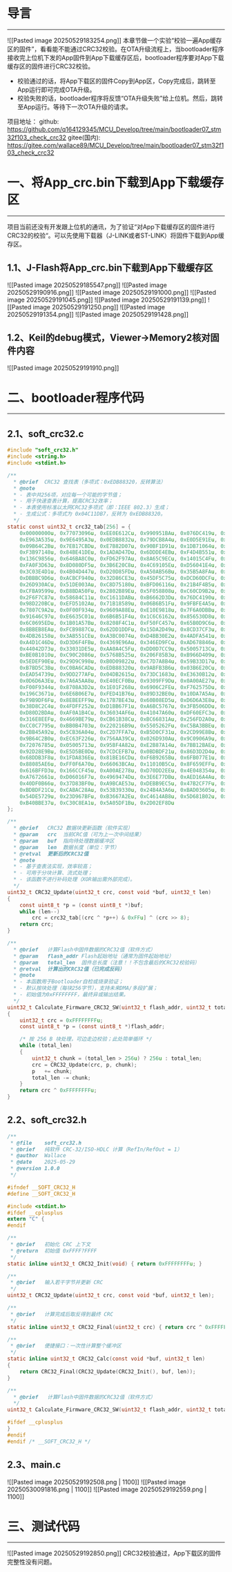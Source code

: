 # 导言
---
![[Pasted image 20250529183254.png]]
本章节做一个实验“校验一遍App缓存区的固件”，看看能不能通过CRC32校验。在OTA升级流程上，当bootloader程序接收完上位机下发的App固件到App下载缓存区后，bootloader程序要对App下载缓存区的固件进行CRC32校验。
- 校验通过的话，将App下载区的固件Copy到App区，Copy完成后，跳转至App运行即可完成OTA升级。
- 校验失败的话，bootloader程序将反馈“OTA升级失败”给上位机。然后，跳转至App运行。等待下一次OTA升级的请求。

项目地址：
github: https://github.com/q164129345/MCU_Develop/tree/main/bootloader07_stm32f103_check_crc32
gitee(国内): https://gitee.com/wallace89/MCU_Develop/tree/main/bootloader07_stm32f103_check_crc32


# 一、将App_crc.bin下载到App下载缓存区
---
项目当前还没有开发跟上位机的通讯，为了验证“对App下载缓存区的固件进行CRC32的校验“。可以先使用下载器（J-LINK或者ST-LINK）将固件下载到App缓存区。

## 1.1、J-Flash将App_crc.bin下载到App下载缓存区
![[Pasted image 20250529185547.png]]
![[Pasted image 20250529190916.png]]
![[Pasted image 20250529191000.png]]
![[Pasted image 20250529191045.png]]
![[Pasted image 20250529191139.png]]
![[Pasted image 20250529191250.png]]
![[Pasted image 20250529191354.png]]
![[Pasted image 20250529191428.png]]

## 1.2、Keil的debug模式，Viewer->Memory2核对固件内容

![[Pasted image 20250529191910.png]]

# 二、bootloader程序代码
---
## 2.1、soft_crc32.c
```c
#include "soft_crc32.h"
#include <string.h>
#include <stdint.h>

/**
  * @brief  CRC32 查找表（多项式：0xEDB88320，反转算法）
  * @note   
  * - 表中共256项，对应每一个可能的字节值；
  * - 用于快速查表计算，提高CRC32效率；
  * - 本表使用标准以太网CRC32多项式（即：IEEE 802.3）生成；
  * - 生成公式：多项式为 0x04C11DB7，反转为 0xEDB88320。
  */
static const uint32_t crc32_tab[256] = {
    0x00000000u, 0x77073096u, 0xEE0E612Cu, 0x990951BAu, 0x076DC419u, 0x706AF48Fu,
    0xE963A535u, 0x9E6495A3u, 0x0EDB8832u, 0x79DCB8A4u, 0xE0D5E91Eu, 0x97D2D988u,
    0x09B64C2Bu, 0x7EB17CBDu, 0xE7B82D07u, 0x90BF1D91u, 0x1DB71064u, 0x6AB020F2u,
    0xF3B97148u, 0x84BE41DEu, 0x1ADAD47Du, 0x6DDDE4EBu, 0xF4D4B551u, 0x83D385C7u,
    0x136C9856u, 0x646BA8C0u, 0xFD62F97Au, 0x8A65C9ECu, 0x14015C4Fu, 0x63066CD9u,
    0xFA0F3D63u, 0x8D080DF5u, 0x3B6E20C8u, 0x4C69105Eu, 0xD56041E4u, 0xA2677172u,
    0x3C03E4D1u, 0x4B04D447u, 0xD20D85FDu, 0xA50AB56Bu, 0x35B5A8FAu, 0x42B2986Cu,
    0xDBBBC9D6u, 0xACBCF940u, 0x32D86CE3u, 0x45DF5C75u, 0xDCD60DCFu, 0xABD13D59u,
    0x26D930ACu, 0x51DE003Au, 0xC8D75180u, 0xBFD06116u, 0x21B4F4B5u, 0x56B3C423u,
    0xCFBA9599u, 0xB8BDA50Fu, 0x2802B89Eu, 0x5F058808u, 0xC60CD9B2u, 0xB10BE924u,
    0x2F6F7C87u, 0x58684C11u, 0xC1611DABu, 0xB6662D3Du, 0x76DC4190u, 0x01DB7106u,
    0x98D220BCu, 0xEFD5102Au, 0x71B18589u, 0x06B6B51Fu, 0x9FBFE4A5u, 0xE8B8D433u,
    0x7807C9A2u, 0x0F00F934u, 0x9609A88Eu, 0xE10E9818u, 0x7F6A0DBBu, 0x086D3D2Du,
    0x91646C97u, 0xE6635C01u, 0x6B6B51F4u, 0x1C6C6162u, 0x856530D8u, 0xF262004Eu,
    0x6C0695EDu, 0x1B01A57Bu, 0x8208F4C1u, 0xF50FC457u, 0x65B0D9C6u, 0x12B7E950u,
    0x8BBEB8EAu, 0xFCB9887Cu, 0x62DD1DDFu, 0x15DA2D49u, 0x8CD37CF3u, 0xFBD44C65u,
    0x4DB26158u, 0x3AB551CEu, 0xA3BC0074u, 0xD4BB30E2u, 0x4ADFA541u, 0x3DD895D7u,
    0xA4D1C46Du, 0xD3D6F4FBu, 0x4369E96Au, 0x346ED9FCu, 0xAD678846u, 0xDA60B8D0u,
    0x44042D73u, 0x33031DE5u, 0xAA0A4C5Fu, 0xDD0D7CC9u, 0x5005713Cu, 0x270241AAu,
    0xBE0B1010u, 0xC90C2086u, 0x5768B525u, 0x206F85B3u, 0xB966D409u, 0xCE61E49Fu,
    0x5EDEF90Eu, 0x29D9C998u, 0xB0D09822u, 0xC7D7A8B4u, 0x59B33D17u, 0x2EB40D81u,
    0xB7BD5C3Bu, 0xC0BA6CADu, 0xEDB88320u, 0x9ABFB3B6u, 0x03B6E20Cu, 0x74B1D29Au,
    0xEAD54739u, 0x9DD277AFu, 0x04DB2615u, 0x73DC1683u, 0xE3630B12u, 0x94643B84u,
    0x0D6D6A3Eu, 0x7A6A5AA8u, 0xE40ECF0Bu, 0x9309FF9Du, 0x0A00AE27u, 0x7D079EB1u,
    0xF00F9344u, 0x8708A3D2u, 0x1E01F268u, 0x6906C2FEu, 0xF762575Du, 0x806567CBu,
    0x196C3671u, 0x6E6B06E7u, 0xFED41B76u, 0x89D32BE0u, 0x10DA7A5Au, 0x67DD4ACCu,
    0xF9B9DF6Fu, 0x8EBEEFF9u, 0x17B7BE43u, 0x60B08ED5u, 0xD6D6A3E8u, 0xA1D1937Eu,
    0x38D8C2C4u, 0x4FDFF252u, 0xD1BB67F1u, 0xA6BC5767u, 0x3FB506DDu, 0x48B2364Bu,
    0xD80D2BDAu, 0xAF0A1B4Cu, 0x36034AF6u, 0x41047A60u, 0xDF60EFC3u, 0xA867DF55u,
    0x316E8EEFu, 0x4669BE79u, 0xCB61B38Cu, 0xBC66831Au, 0x256FD2A0u, 0x5268E236u,
    0xCC0C7795u, 0xBB0B4703u, 0x220216B9u, 0x5505262Fu, 0xC5BA3BBEu, 0xB2BD0B28u,
    0x2BB45A92u, 0x5CB36A04u, 0xC2D7FFA7u, 0xB5D0CF31u, 0x2CD99E8Bu, 0x5BDEAE1Du,
    0x9B64C2B0u, 0xEC63F226u, 0x756AA39Cu, 0x026D930Au, 0x9C0906A9u, 0xEB0E363Fu,
    0x72076785u, 0x05005713u, 0x95BF4A82u, 0xE2B87A14u, 0x7BB12BAEu, 0x0CB61B38u,
    0x92D28E9Bu, 0xE5D5BE0Du, 0x7CDCEFB7u, 0x0BDBDF21u, 0x86D3D2D4u, 0xF1D4E242u,
    0x68DDB3F8u, 0x1FDA836Eu, 0x81BE16CDu, 0xF6B9265Bu, 0x6FB077E1u, 0x18B74777u,
    0x88085AE6u, 0xFF0F6A70u, 0x66063BCAu, 0x11010B5Cu, 0x8F659EFFu, 0xF862AE69u,
    0x616BFFD3u, 0x166CCF45u, 0xA00AE278u, 0xD70DD2EEu, 0x4E048354u, 0x3903B3C2u,
    0xA7672661u, 0xD06016F7u, 0x4969474Du, 0x3E6E77DBu, 0xAED16A4Au, 0xD9D65ADCu,
    0x40DF0B66u, 0x37D83BF0u, 0xA9BCAE53u, 0xDEBB9EC5u, 0x47B2CF7Fu, 0x30B5FFE9u,
    0xBDBDF21Cu, 0xCABAC28Au, 0x53B39330u, 0x24B4A3A6u, 0xBAD03605u, 0xCDD70693u,
    0x54DE5729u, 0x23D967BFu, 0xB3667A2Eu, 0xC4614AB8u, 0x5D681B02u, 0x2A6F2B94u,
    0xB40BBE37u, 0xC30C8EA1u, 0x5A05DF1Bu, 0x2D02EF8Du
};

/**
  * @brief   CRC32 数据块更新函数（软件实现）
  * @param   crc  当前CRC值（可为上一次中间结果）
  * @param   buf  指向待处理数据缓冲区
  * @param   len  数据长度（单位：字节）
  * @retval  更新后的CRC32值
  * @note    
  * - 基于查表法实现，效率较高；
  * - 可用于分块计算、流式处理；
  * - 该函数不进行补码处理（XOR输出需外部完成）。
  */
uint32_t CRC32_Update(uint32_t crc, const void *buf, uint32_t len)
{
    const uint8_t *p = (const uint8_t *)buf;
    while (len--)
        crc = crc32_tab[(crc ^ *p++) & 0xFFu] ^ (crc >> 8);
    return crc;
}

/**
  * @brief   计算Flash中固件数据的CRC32值（软件方式）
  * @param   flash_addr Flash起始地址（通常为固件起始地址）
  * @param   total_len  固件总长度（注意！！不包含最后的CRC32校验码）
  * @retval  计算出的CRC32值（已完成反码）
  * @note    
  * - 本函数用于Bootloader自检或烧录验证；
  * - 默认按块处理（每块256字节），支持未来DMA/多段扩展；
  * - 初始值为0xFFFFFFFF，最终异或输出结果。
  */
uint32_t Calculate_Firmware_CRC32_SW(uint32_t flash_addr, uint32_t total_len)
{
    uint32_t crc = 0xFFFFFFFFu;
    const uint8_t *p = (const uint8_t *)flash_addr;

    /* 按 256 B 块处理，可边走边校验；此处简单循环 */
    while (total_len)
    {
        uint32_t chunk = (total_len > 256u) ? 256u : total_len;
        crc = CRC32_Update(crc, p, chunk);
        p   += chunk;
        total_len -= chunk;
    }
    return crc ^ 0xFFFFFFFFu;
}

```

## 2.2、soft_crc32.h
```c
/**
 * @file    soft_crc32.h
 * @brief   纯软件 CRC-32/ISO-HDLC 计算（RefIn/RefOut = 1）
 * @author  Wallace
 * @date    2025-05-29
 * @version 1.0.0
 */

#ifndef __SOFT_CRC32_H
#define __SOFT_CRC32_H

#include <stdint.h>
#ifdef __cplusplus
extern "C" {
#endif

/**
 * @brief   初始化 CRC 上下文
 * @return  初始值 0xFFFF?FFFF
 */
static inline uint32_t CRC32_Init(void) { return 0xFFFFFFFFu; }

/**
 * @brief   输入若干字节并更新 CRC
 */
uint32_t CRC32_Update(uint32_t crc, const void *buf, uint32_t len);

/**
 * @brief   计算完成后取反得到最终 CRC
 */
static inline uint32_t CRC32_Final(uint32_t crc) { return crc ^ 0xFFFFFFFFu; }

/**
 * @brief   便捷接口：一次性计算整个缓冲区
 */
static inline uint32_t CRC32_Calc(const void *buf, uint32_t len)
{
    return CRC32_Final(CRC32_Update(CRC32_Init(), buf, len));
}

/**
  * @brief   计算Flash中固件数据的CRC32值（软件方式）
  */
uint32_t Calculate_Firmware_CRC32_SW(uint32_t flash_addr, uint32_t total_len);

#ifdef __cplusplus
}
#endif
#endif /* __SOFT_CRC32_H */

```

## 2.3、main.c
![[Pasted image 20250529192508.png | 1100]]
![[Pasted image 20250530091816.png | 1100]]
![[Pasted image 20250529192559.png | 1100]]

# 三、测试代码
---
![[Pasted image 20250529192850.png]]
CRC32校验通过，App下载区的固件完整性没有问题。






